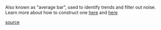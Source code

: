 Also known as "average bar", used to identify trends and filter out noise. Learn more about how to construct one [here](http://stockcharts.com/school/doku.php?id=chart_school:chart_analysis:heikin_ashi) and [here](http://www.investopedia.com/articles/technical/04/092204.asp)

[source](https://github.com/kossidts/react-stockcharts/blob/master/docs/lib/charts/HeikinAshi.js) <!-- , [codesandbox](https://codesandbox.io/s/github/rrag/react-stockcharts-examples2/tree/master/examples/HeikinAshi) -->
